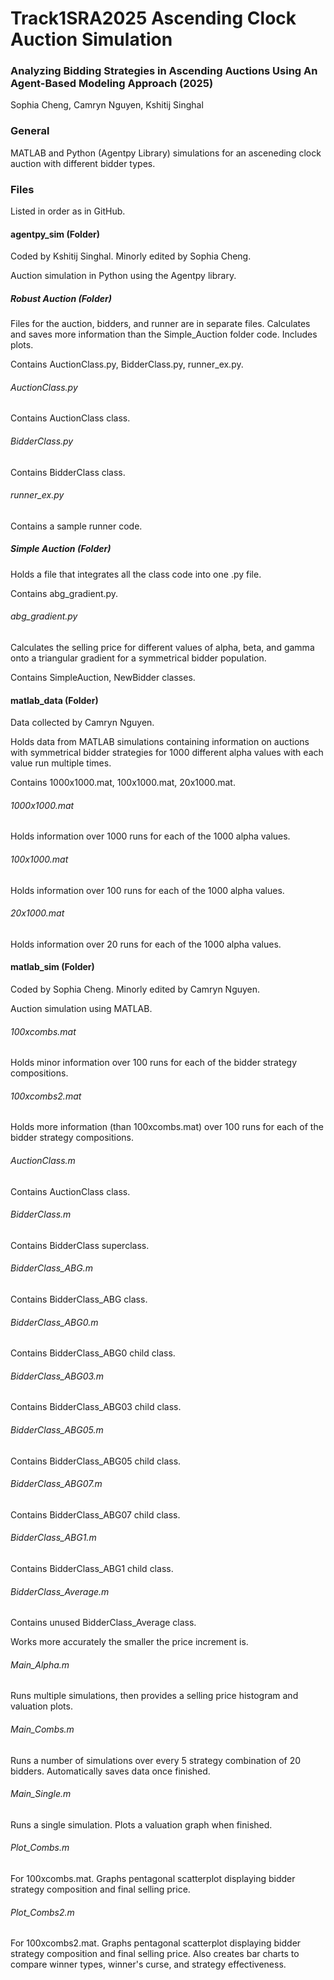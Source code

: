 # Track1SRA2025 Ascending Clock Auction Simulation
### Analyzing Bidding Strategies in Ascending Auctions Using An Agent-Based Modeling Approach (2025)
Sophia Cheng, Camryn Nguyen, Kshitij Singhal

### General
MATLAB and Python (Agentpy Library) simulations for an asceneding clock auction with different bidder types.

### Files
Listed in order as in GitHub.

#### agentpy_sim (Folder)
Coded by Kshitij Singhal. Minorly edited by Sophia Cheng.

Auction simulation in Python using the Agentpy library.

##### Robust Auction (Folder)
Files for the auction, bidders, and runner are in separate files. Calculates and saves more information than the Simple_Auction folder code. Includes plots.

Contains AuctionClass.py, BidderClass.py, runner_ex.py.

###### AuctionClass.py
Contains AuctionClass class.

###### BidderClass.py
Contains BidderClass class.

###### runner_ex.py
Contains a sample runner code.

##### Simple Auction (Folder)
Holds a file that integrates all the class code into one .py file.

Contains abg_gradient.py.

###### abg_gradient.py
Calculates the selling price for different values of alpha, beta, and gamma onto a triangular gradient for a symmetrical bidder population.

Contains SimpleAuction, NewBidder classes.


#### matlab_data (Folder)
Data collected by Camryn Nguyen.

Holds data from MATLAB simulations containing information on auctions with symmetrical bidder strategies for 1000 different alpha values with each value run multiple times.

Contains 1000x1000.mat, 100x1000.mat, 20x1000.mat.

###### 1000x1000.mat
Holds information over 1000 runs for each of the 1000 alpha values.

###### 100x1000.mat
Holds information over 100 runs for each of the 1000 alpha values.

###### 20x1000.mat
Holds information over 20 runs for each of the 1000 alpha values.


#### matlab_sim (Folder)
Coded by Sophia Cheng. Minorly edited by Camryn Nguyen.

Auction simulation using MATLAB.

###### 100xcombs.mat
Holds minor information over 100 runs for each of the bidder strategy compositions.

###### 100xcombs2.mat
Holds more information (than 100xcombs.mat) over 100 runs for each of the bidder strategy compositions. 

###### AuctionClass.m
Contains AuctionClass class.

###### BidderClass.m
Contains BidderClass superclass.

###### BidderClass_ABG.m
Contains BidderClass_ABG class.

###### BidderClass_ABG0.m
Contains BidderClass_ABG0 child class.

###### BidderClass_ABG03.m
Contains BidderClass_ABG03 child class.

###### BidderClass_ABG05.m
Contains BidderClass_ABG05 child class.

###### BidderClass_ABG07.m
Contains BidderClass_ABG07 child class.

###### BidderClass_ABG1.m
Contains BidderClass_ABG1 child class.

###### BidderClass_Average.m
Contains unused BidderClass_Average class.

Works more accurately the smaller the price increment is.

###### Main_Alpha.m
Runs multiple simulations, then provides a selling price histogram and valuation plots.

###### Main_Combs.m
Runs a number of simulations over every 5 strategy combination of 20 bidders. Automatically saves data once finished.

###### Main_Single.m
Runs a single simulation. Plots a valuation graph when finished.

###### Plot_Combs.m
For 100xcombs.mat. Graphs pentagonal scatterplot displaying bidder strategy composition and final selling price.

###### Plot_Combs2.m
For 100xcombs2.mat. Graphs pentagonal scatterplot displaying bidder strategy composition and final selling price. Also creates bar charts to compare winner types, winner's curse, and strategy effectiveness.
